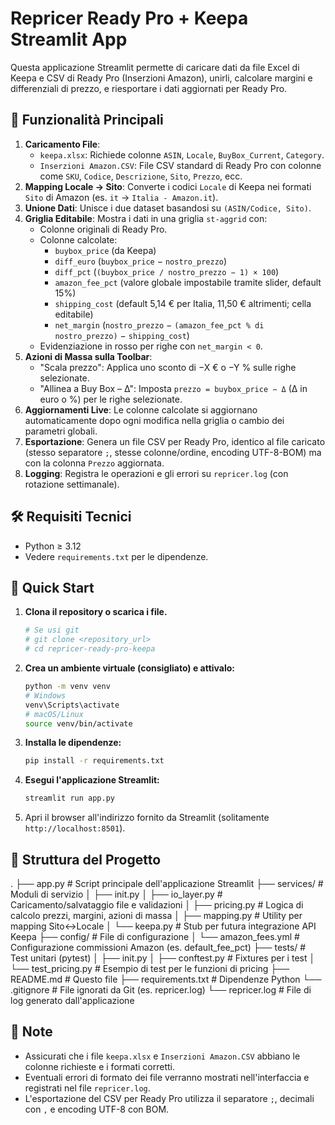 # Repricer Ready Pro + Keepa Streamlit App

Questa applicazione Streamlit permette di caricare dati da file Excel di Keepa e CSV di Ready Pro (Inserzioni Amazon), unirli, calcolare margini e differenziali di prezzo, e riesportare i dati aggiornati per Ready Pro.

## 🎯 Funzionalità Principali

1.  **Caricamento File**:
    *   `keepa.xlsx`: Richiede colonne `ASIN`, `Locale`, `BuyBox_Current`, `Category`.
    *   `Inserzioni Amazon.CSV`: File CSV standard di Ready Pro con colonne come `SKU`, `Codice`, `Descrizione`, `Sito`, `Prezzo`, ecc.
2.  **Mapping Locale → Sito**: Converte i codici `Locale` di Keepa nei formati `Sito` di Amazon (es. `it` → `Italia - Amazon.it`).
3.  **Unione Dati**: Unisce i due dataset basandosi su `(ASIN/Codice, Sito)`.
4.  **Griglia Editabile**: Mostra i dati in una griglia `st-aggrid` con:
    *   Colonne originali di Ready Pro.
    *   Colonne calcolate:
        *   `buybox_price` (da Keepa)
        *   `diff_euro` (`buybox_price` − `nostro_prezzo`)
        *   `diff_pct` (`(buybox_price / nostro_prezzo − 1) × 100`)
        *   `amazon_fee_pct` (valore globale impostabile tramite slider, default 15%)
        *   `shipping_cost` (default 5,14 € per Italia, 11,50 € altrimenti; cella editabile)
        *   `net_margin` (`nostro_prezzo` − `(amazon_fee_pct % di nostro_prezzo)` − `shipping_cost`)
    *   Evidenziazione in rosso per righe con `net_margin < 0`.
5.  **Azioni di Massa sulla Toolbar**:
    *   "Scala prezzo": Applica uno sconto di −X € o −Y % sulle righe selezionate.
    *   "Allinea a Buy Box – Δ": Imposta `prezzo = buybox_price − Δ` (Δ in euro o %) per le righe selezionate.
6.  **Aggiornamenti Live**: Le colonne calcolate si aggiornano automaticamente dopo ogni modifica nella griglia o cambio dei parametri globali.
7.  **Esportazione**: Genera un file CSV per Ready Pro, identico al file caricato (stesso separatore `;`, stesse colonne/ordine, encoding UTF-8-BOM) ma con la colonna `Prezzo` aggiornata.
8.  **Logging**: Registra le operazioni e gli errori su `repricer.log` (con rotazione settimanale).

## 🛠️ Requisiti Tecnici

*   Python ≥ 3.12
*   Vedere `requirements.txt` per le dipendenze.

## 🚀 Quick Start

1.  **Clona il repository o scarica i file.**
    ```bash
    # Se usi git
    # git clone <repository_url>
    # cd repricer-ready-pro-keepa
    ```

2.  **Crea un ambiente virtuale (consigliato) e attivalo:**
    ```bash
    python -m venv venv
    # Windows
    venv\Scripts\activate
    # macOS/Linux
    source venv/bin/activate
    ```

3.  **Installa le dipendenze:**
    ```bash
    pip install -r requirements.txt
    ```

4.  **Esegui l'applicazione Streamlit:**
    ```bash
    streamlit run app.py
    ```

5.  Apri il browser all'indirizzo fornito da Streamlit (solitamente `http://localhost:8501`).

## 📁 Struttura del Progetto
.
├── app.py # Script principale dell'applicazione Streamlit
├── services/ # Moduli di servizio
│ ├── init.py
│ ├── io_layer.py # Caricamento/salvataggio file e validazioni
│ ├── pricing.py # Logica di calcolo prezzi, margini, azioni di massa
│ ├── mapping.py # Utility per mapping Sito↔Locale
│ └── keepa.py # Stub per futura integrazione API Keepa
├── config/ # File di configurazione
│ └── amazon_fees.yml # Configurazione commissioni Amazon (es. default_fee_pct)
├── tests/ # Test unitari (pytest)
│ ├── init.py
│ ├── conftest.py # Fixtures per i test
│ └── test_pricing.py # Esempio di test per le funzioni di pricing
├── README.md # Questo file
├── requirements.txt # Dipendenze Python
└── .gitignore # File ignorati da Git (es. repricer.log)
└── repricer.log # File di log generato dall'applicazione
## 📝 Note

*   Assicurati che i file `keepa.xlsx` e `Inserzioni Amazon.CSV` abbiano le colonne richieste e i formati corretti.
*   Eventuali errori di formato dei file verranno mostrati nell'interfaccia e registrati nel file `repricer.log`.
*   L'esportazione del CSV per Ready Pro utilizza il separatore `;`, decimali con `,` e encoding UTF-8 con BOM.